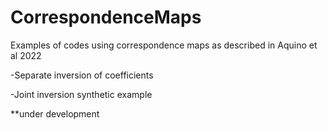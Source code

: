 # CorrespondenceMaps
Examples of codes using correspondence maps as described in Aquino et al 2022 

-Separate inversion of coefficients 

-Joint inversion synthetic example 



**under development 
